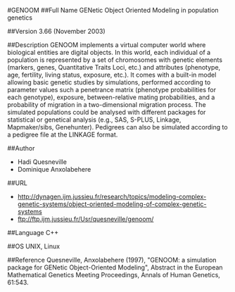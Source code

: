 #GENOOM
##Full Name
GENetic Object Oriented Modeling in population genetics

##Version
3.66 (November 2003)

##Description
GENOOM implements a virtual computer world where biological entities are digital objects. In this world, each individual of a population is represented by a set of chromosomes with genetic elements (markers, genes, Quantitative Traits Loci, etc.) and attributes (phenotype, age, fertility, living status, exposure, etc.). It comes with a built-in model allowing basic genetic studies by simulations, performed according to parameter values such a penetrance matrix (phenotype probabilities for each genotype), exposure, between-relative mating probabilities, and a probability of migration in a two-dimensional migration process. The simulated populations could be analysed with different packages for statistical or genetical analysis (e.g., SAS, S-PLUS, Linkage, Mapmaker/sibs, Genehunter). Pedigrees can also be simulated according to a pedigree file at the LINKAGE format.

##Author
* Hadi Quesneville
* Dominique Anxolabehere

##URL
* http://dynagen.ijm.jussieu.fr/research/topics/modeling-complex-genetic-systems/object-oriented-modeling-of-complex-genetic-systems
* ftp://ftp.ijm.jussieu.fr/Usr/quesneville/genoom/

##Language
C++

##OS
UNIX, Linux

##Reference
Quesneville, Anxolabehere (1997), "GENOOM: a simulation package for GENetic Object-Oriented Modeling", Abstract in the European Mathematical Genetics Meeting Proceedings, Annals of Human Genetics, 61:543.

